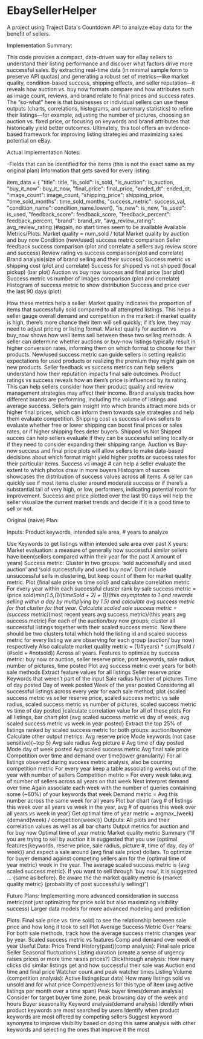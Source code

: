 # EbaySellerHelper
A project using Traject Data's Countdown API to analyze ebay data for the benefit of sellers.

Implementation Summary:

This code provides a compact, data-driven way for eBay sellers to understand their listing performance and discover what factors drive more successful sales. By extracting real-time data (in minimal sample form to preserve API quotas) and generating a robust set of metrics—like market quality, condition-based success, shipping effects, and seller reputation—it reveals how auction vs. buy now formats compare and how attributes such as image count, reviews, and brand relate to final prices and success rates. The “so-what” here is that businesses or individual sellers can use these outputs (charts, correlations, histograms, and summary statistics) to refine their listings—for example, adjusting the number of pictures, choosing an auction vs. fixed price, or focusing on keywords and brand attributes that historically yield better outcomes. Ultimately, this tool offers an evidence-based framework for improving listing strategies and maximizing sales potential on eBay.

Actual Implementation Notes:

-Fields that can be identified for the items (this is not the exact same as my original plan) 
Information that gets saved for every listing:

item_data = {
            "title": title,
            "is_sold": is_sold,
            "is_auction": is_auction,
            "buy_it_now": buy_it_now,
            "final_price": final_price,
            "ended_dt": ended_dt,
            "image_count": image_count,
            "shipping_price": shipping_price,
            "time_sold_months": time_sold_months,
            "success_metric": success_val,
            "condition_name": condition_name.lower(),
            "is_new": is_new,
            "is_used": is_used,
            "feedback_score": feedback_score,
            "feedback_percent": feedback_percent,
            "brand": brand_str,
            "avg_review_rating": avg_review_rating
}#again, no start times seem to be available
Available Metrics/Plots:
Market quality = num_sold / total
Market quality by auction and buy now
Condition (new/used) success metric comparison
Seller feedback success comparison (plot and correlate a sellers avg review score and success)
Review rating vs success comparison(plot and correlate)
Brand analysis(size of brand selling and their success)
Success metric vs shipping cost (plot and correlate)
Success for shipped vs not shipped (local pickup) (bar plot)
Auction vs buy now success and final price (bar plot)
Success metric vs number of images comparison (plot and correlate)
Histogram of success metric to show distribution 
Success and price over the last 90 days (plot)

How these metrics help a seller:
Market quality indicates the proportion of items that successfully sold compared to all attempted listings. This helps a seller gauge overall demand and competition in the market: if market quality is high, there’s more chance their item will sell quickly; if it’s low, they may need to adjust pricing or listing format. 
Market quality for auction vs buy_now shows how well items sell between these two selling methods. A seller can determine whether auctions or buy-now listings typically result in higher conversion rates, informing them on which format to choose for their products.
New/used success metric can guide sellers in setting realistic expectations for used products or realizing the premium they might gain on new products.
Seller feedback vs success metrics can help sellers understand how their reputation impacts final sale outcomes.
Product ratings vs success reveals how an item’s price is influenced by its rating. This can help sellers consider how their product quality and review management strategies may affect their income.
Brand analysis tracks how different brands are performing, including the volume of listings and average success. Sellers gain insight into which brands attract more bids or higher final prices, which can inform them towards sale strategies and help them evaluate competition.
Shipping cost vs success allows sellers to evaluate whether free or lower shipping can boost final prices or sales rates, or if higher shipping fees deter buyers.
Shipped vs Not Shipped succes can help sellers evaluate if they can be successful selling locally or if they need to consider expanding their shipping range.
Auction vs Buy-now success and final price plots will allow sellers to make data-based decisions about which format might yield higher profits or success rates for their particular items.
Success vs image # can help a seller evaluate the extent to which photos draw in more buyers 
Histogram of succes showcases the distribution of success values across all items. A seller can quickly see if most items cluster around moderate success or if there’s a substantial tail of very high, or low, performers, indicating potential room for improvement.
Success and price plotted over the last 90 days will help the seller visualize the current market trends and decide if it is a good time to sell or not.

Original (naive) Plan:

Inputs:
Product keywords, intended sale area, # years to analyze

Use Keywords to get listings within intended sale area over past X years:
Market evaluation: a measure of generally how successful similar sellers have been(sellers compared within their year for the past X amount of years) 
Success metric: 
Cluster in two groups: ‘sold successfully and used auction’ and ‘sold successfully and used buy now’. Dont include unsuccessful sells in clustering, but keep count of them for market quality metric.
Plot {final sale price vs time sold} and calculate correlation metric
For every year within each successful cluster rank by sale success metric = (price sold)*min(1.5,(1/(timeSold + 2) + 1))(this asymptotes to 1 and rewards selling within a day by multiplying by 1.5) and calculate avg success metric for that cluster for that year.
Calculate scaled sale success metric = (success metric)*(most recent years avg success metric)/(this years avg success metric)
For each of the auction/buy now groups, cluster all successful listings together with their scaled success metric. Now there should be two clusters total which hold the listing id and scaled success metric for every listing we are observing for each group (auction/ buy now) respectively 
Also calculate market quality metric = (1/#years) * sum(#sold / (#sold + #notsold)) Across all years. 
Features to optimize by success metric: buy now or auction, seller reserve price, post keywords, sale radius, number of pictures, time posted
Plot avg success metric over years for both sale methods
Extract feature values for all listings
Seller reserve price
Keywords that weren’t part of the input
Sale radius
Number of pictures
Time of day posted 
Day of week posted
Week of the year posted
Considering all successful listings across every year for each sale method, plot {scaled success metric vs seller reserve price, scaled success metric vs sale radius, scaled success metric vs number of pictures, scaled success metric vs time of day posted }calculate correlation value for all of these plots
For all listings, bar chart plot {avg scaled success metric vs day of week, avg scaled success metric vs week in year posted}
Extract the top 25% of listings ranked by scaled success metric for both groups: auction/buynow
Calculate other output metrics:
Avg reserve price
Mode keywords (not case sensitive)(~top 5)
Avg sale radius
Avg picture #
Avg time of day posted 
Mode day of week posted
Avg scaled success metric
Avg final sale price
Competition over time and demand over time(lower granularity)
For all listings observed during success metric analysis, also be counting competition metric
For every year keep a table associating weeks out of the year with number of sellers 
Competition metric = For every week take avg of number of sellers across all years on that week
Next interpret demand over time
Again associate each week with the number of queries containing some (~60%) of your keywords that week
Demand metric = Avg this number across the same week for all years
Plot bar chart {avg # of listings this week over all years vs week in the year, avg # of queries this week over all years vs week in year}
Get optimal time of year metric = 
argmax_(week){demand(week) / competition(week))}
Outputs:
All plots and their correlation values as well as all bar charts
Output metrics for auction and for buy now
Optimal time of year metric
Market quality metric
Summary (“If you are trying to sell by auction it is suggested that you use {optimal features(keywords, reserve price, sale radius, picture #, time of day, day of week)} and expect a sale around {avg final sale price} dollars. To optimize for buyer demand against competing sellers aim for the {optimal time of year metric} week in the year. The average scaled success metric is {avg scaled success metric}. If you want to sell through ‘buy now’, it is suggested … {same as before}. Be aware the the market quality metric is {market quality metric} (probability of post successfully selling)”) 

Future Plans:
Implementing more advanced consideration in success metric(not just optimizing for price sold but also maximizing visibility success)
Larger data models for more advanced modeling and prediction

Plots:
Final sale price vs. time sold) to see the relationship between sale price and how long it took to sell
Plot Average Success Metric Over Years: For both sale methods, track how the average success metric changes year by year.
Scaled success metric vs features
Comp and demand over week of year
Useful Data:
Price Trend History(past)(comp analysis):
Final sale price
Seller Seasonal fluctuations
Listing duration (create a sense of urgency raises prices or more time raises prices?)
Clickthrough analysis:
How many clicks did similar listings get and how successful their sale was
Auction end time and final price
Watcher count and peak watcher times
Listing Volume (competition analysis):
Active listings(cur data)
How many listings sold vs unsold and for what price
Competitiveness for this type of item (avg active listings per month over a time span)
Peak buyer times(deman analysis)
Consider for target buyer time zone, peak browsing day of the week and hours
Buyer seasonality
Keyword analysis(demand analysis)
Identify when product keywords are most searched by users
Identify when product keywords are most offered by competing sellers
Suggest keyword synonyms to improve visibiltiy based on doing this same analysis with other keywords and selecting the ones that improve it the most
